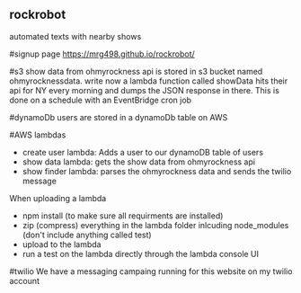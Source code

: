 ## rockrobot
automated texts with nearby shows

#signup page
https://mrg498.github.io/rockrobot/

#s3
show data from ohmyrockness api is stored in s3 bucket named ohmyrocknessdata. write now a lambda function called showData hits their api for NY every morning and dumps the JSON response in there. This is done on a schedule with an EventBridge cron job

#dynamoDb
users are stored in a dynamoDb table on AWS

#AWS lambdas
- create user lambda: Adds a user to our dynamoDB table of users
- show data lambda: gets the show data from ohmyrockness api
- show finder lambda: parses the ohmyrockness data and sends the twilio message

When uploading a lambda
- npm install (to make sure all requirments are installed)
- zip (compress) everything in the lambda folder inlcuding node_modules (don't include anything called test)
- upload to the lambda
- run a test on the lambda directly through the lambda console UI

#twilio
We have a messaging campaing running for this website on my twilio account


